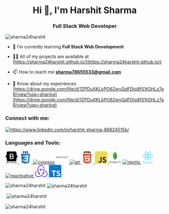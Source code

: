  <h1 align="center">Hi 👋, I'm Harshit Sharma</h1>
<h3 align="center">Full Stack Web Developer</h3>

<p align="left"> <img src="https://komarev.com/ghpvc/?username=sharma24harshit&label=Profile%20views&color=0e75b6&style=flat" alt="sharma24harshit" /> </p>

- 🌱 I’m currently learning **Full Stack Web Development**

- 👨‍💻 All of my projects are available at [https://sharma24harshit.github.io/](https://sharma24harshit.github.io/)

- 📫 How to reach me **sharma78655533@gmail.com**

- 📄 Know about my experiences [https://drive.google.com/file/d/1ZPDuXKLkPO62wyQdFDio8fS1tGHLz7aR/view?usp=sharing](https://drive.google.com/file/d/1ZPDuXKLkPO62wyQdFDio8fS1tGHLz7aR/view?usp=sharing)

<h3 align="left">Connect with me:</h3>
<p align="left">
<a href="https://www.linkedin.com/in/harshit-sharma-86624515b/" target="blank"><img align="center" src="https://raw.githubusercontent.com/rahuldkjain/github-profile-readme-generator/master/src/images/icons/Social/linked-in-alt.svg" alt="https://www.linkedin.com/in/harshit-sharma-86624515b/" height="30" width="40" /></a>
</p>

<h3 align="left">Languages and Tools:</h3>
<p align="left"> <a href="https://getbootstrap.com" target="_blank" rel="noreferrer"> <img src="https://raw.githubusercontent.com/devicons/devicon/master/icons/bootstrap/bootstrap-plain-wordmark.svg" alt="bootstrap" width="40" height="40"/> </a> <a href="https://www.w3schools.com/css/" target="_blank" rel="noreferrer"> <img src="https://raw.githubusercontent.com/devicons/devicon/master/icons/css3/css3-original-wordmark.svg" alt="css3" width="40" height="40"/> </a> <a href="https://www.cypress.io" target="_blank" rel="noreferrer"> <img src="https://raw.githubusercontent.com/simple-icons/simple-icons/6e46ec1fc23b60c8fd0d2f2ff46db82e16dbd75f/icons/cypress.svg" alt="cypress" width="40" height="40"/> </a> <a href="https://expressjs.com" target="_blank" rel="noreferrer"> <img src="https://raw.githubusercontent.com/devicons/devicon/master/icons/express/express-original-wordmark.svg" alt="express" width="40" height="40"/> </a> <a href="https://git-scm.com/" target="_blank" rel="noreferrer"> <img src="https://www.vectorlogo.zone/logos/git-scm/git-scm-icon.svg" alt="git" width="40" height="40"/> </a> <a href="https://www.w3.org/html/" target="_blank" rel="noreferrer"> <img src="https://raw.githubusercontent.com/devicons/devicon/master/icons/html5/html5-original-wordmark.svg" alt="html5" width="40" height="40"/> </a> <a href="https://developer.mozilla.org/en-US/docs/Web/JavaScript" target="_blank" rel="noreferrer"> <img src="https://raw.githubusercontent.com/devicons/devicon/master/icons/javascript/javascript-original.svg" alt="javascript" width="40" height="40"/> </a> <a href="https://www.mongodb.com/" target="_blank" rel="noreferrer"> <img src="https://raw.githubusercontent.com/devicons/devicon/master/icons/mongodb/mongodb-original-wordmark.svg" alt="mongodb" width="40" height="40"/> </a> <a href="https://nextjs.org/" target="_blank" rel="noreferrer"> <img src="https://cdn.worldvectorlogo.com/logos/nextjs-2.svg" alt="nextjs" width="40" height="40"/> </a> <a href="https://reactjs.org/" target="_blank" rel="noreferrer"> <img src="https://raw.githubusercontent.com/devicons/devicon/master/icons/react/react-original-wordmark.svg" alt="react" width="40" height="40"/> </a> <a href="https://reactnative.dev/" target="_blank" rel="noreferrer"> <img src="https://reactnative.dev/img/header_logo.svg" alt="reactnative" width="40" height="40"/> </a> <a href="https://redux.js.org" target="_blank" rel="noreferrer"> <img src="https://raw.githubusercontent.com/devicons/devicon/master/icons/redux/redux-original.svg" alt="redux" width="40" height="40"/> </a> <a href="https://www.typescriptlang.org/" target="_blank" rel="noreferrer"> <img src="https://raw.githubusercontent.com/devicons/devicon/master/icons/typescript/typescript-original.svg" alt="typescript" width="40" height="40"/> </a> </p>

<p><img align="left" src="https://github-readme-stats.vercel.app/api/top-langs?username=sharma24harshit&show_icons=true&locale=en&layout=compact" alt="sharma24harshit" /></p>   
<p>&nbsp;<img align="center" src="https://github-readme-stats.vercel.app/api?username=sharma24harshit&count_private=true&show_icons=true&bg_color=FFFFFF&text_color=3b7087&icon_color=3b7087&title_color=3b7087&hide_border=false" alt="sharma24harshit" /></p>
<p>&nbsp;<img align="center" src="https://github-readme-stats.vercel.app/api?username=sharma24harshit&show_icons=true&locale=en" alt="sharma24harshit" /></p>

<p><img align="center" src="https://github-readme-streak-stats.herokuapp.com/?user=sharma24harshit&" alt="sharma24harshit" /></p>
